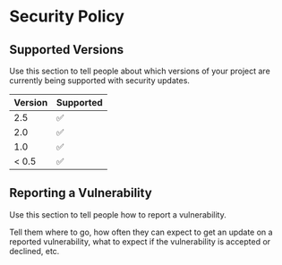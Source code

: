 # Security Policy

## Supported Versions

Use this section to tell people about which versions of your project are
currently being supported with security updates.

| Version | Supported          |
| ------- | ------------------ |
|   2.5   | :white_check_mark: |
|   2.0   | :white_check_mark: |
|   1.0   | :white_check_mark: |
| < 0.5   | :white_check_mark: |

## Reporting a Vulnerability

Use this section to tell people how to report a vulnerability.

Tell them where to go, how often they can expect to get an update on a
reported vulnerability, what to expect if the vulnerability is accepted or
declined, etc.
